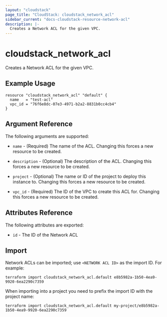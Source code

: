 ```yaml
---
layout: "cloudstack"
page_title: "CloudStack: cloudstack_network_acl"
sidebar_current: "docs-cloudstack-resource-network-acl"
description: |-
  Creates a Network ACL for the given VPC.
---
```


# cloudstack_network_acl

Creates a Network ACL for the given VPC.

## Example Usage

```hcl
resource "cloudstack_network_acl" "default" {
  name   = "test-acl"
  vpc_id = "76f6e8dc-07e3-4971-b2a2-8831b0cc4cb4"
}
```

## Argument Reference

The following arguments are supported:

* `name` - (Required) The name of the ACL. Changing this forces a new resource
    to be created.

* `description` - (Optional) The description of the ACL. Changing this forces a
    new resource to be created.

* `project` - (Optional) The name or ID of the project to deploy this
    instance to. Changing this forces a new resource to be created.

* `vpc_id` - (Required) The ID of the VPC to create this ACL for. Changing this
   forces a new resource to be created.

## Attributes Reference

The following attributes are exported:

* `id` - The ID of the Network ACL

## Import

Network ACLs can be imported; use `<NETWORK ACL ID>` as the import ID. For
example:

```shell
terraform import cloudstack_network_acl.default e8b5982a-1b50-4ea9-9920-6ea2290c7359
```

When importing into a project you need to prefix the import ID with the project name:

```shell
terraform import cloudstack_network_acl.default my-project/e8b5982a-1b50-4ea9-9920-6ea2290c7359
```
